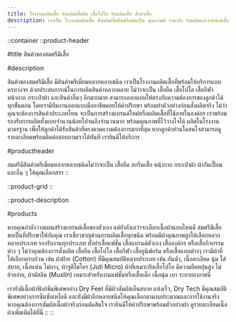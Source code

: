 ```yaml
---
title: โรงงานผลิตเสื้อ รับผลิตเสื้อยืด เสื้อโปโล รับผลิตเสื้อ สั่งทำเสื้อ
description: เราเป็น โรงงานผลิตเสื้อ สั่งผลิตเสื้อยืดพร้อมสกรีน คุณภาพดี ราคาส่ง รับผลิตและจำหน่ายเสื้อ พร้อมสกรีนโลโก้ ทำแบรนด์ตัวเอง
---
```


::container
::product-header

#title
สินค้าของสมศรีมีเสื้อ

#description

สินค้าของสมศรีมีเสื้อ มีสินค้าพรีเมี่ยมหลากหลายชนิด
เราเป็นโรงงานผลิตเสื้อที่พร้อมให้บริการแบบครบวงจร
ด้วยประสบการณ์ในการผลิตสินค้าหลากหลาย ไม่ว่าจะเป็น เสื้อยืด เสื้อโปโล
เสื้อกีฬา หน้ากาก กระเป๋าผ้า และสินค้าอื่นๆ อีกมากมาย
สามารถออกแบบให้ตรงกับความต้องการของลูกค้าได้ทุกขั้นตอน
โดยเรามีทีมงานออกแบบมืออาชีพคอยให้คำปรึกษา พร้อมทำตัวอย่างก่อนสั่งผลิตจริง
ไม่ว่าคุณจะต้องการสินค้าประเภทไหน
จะเป็นการสร้างแบรนด์ใหม่หรือผลิตเสื้อที่ใช้ภายในองค์กร
เราพร้อมรองรับการผลิตทั้งแบบจำนวนน้อยไปจนถึงจำนวนมาก
พร้อมคุณภาพที่ไว้วางใจได้ ผลิตในโรงงานมาตรฐาน
เพื่อให้ลูกค้าได้รับสินค้าที่ตรงตามความต้องการมากที่สุด
หากลูกค้าท่านใดสนใจสามารถดูรายละเอียดพร้อมติดต่อสอบถามเราได้ทันที
เรายินดีให้บริการ

#productheader

สมศรีมีสินค้าพรีเมี่ยมหลากหลายชนิดไม่ว่าจะเป็น เสื้อยืด สกรีนเสื้อ หน้ากาก
กระเป๋าผ้า ผ้ากันเปื้อน และอื่น ๆ ให้คุณเลือกสรร
::

::product-grid
::

::product-description

#products

หากคุณกำลังวางแผนสร้างแบรนด์เสื้อของตัวเอง แต่ยังลังเลว่าจะเลือกเนื้อผ้าแบบไหนดี สมศรีมีเสื้อ ขอเป็นที่ปรึกษาให้กับคุณ เราเชี่ยวชาญด้านการผลิตเสื้อทุกชนิด พร้อมมีผ้าคุณภาพสูงให้เลือกหลากหลายประเภท รองรับงานทุกประเภท ทั้งทำเสื้อแฟชั่น เสื้อแบรนด์ตัวเอง เสื้อองค์กร หรือเสื้อกิจกรรมต่าง ๆ ไม่ว่าคุณต้องการสั่งผลิต เสื้อยืด เสื้อโปโล เสื้อกีฬา เสื้อยูนิฟอร์ม หรือเสื้อแบบต่างๆ เรามีผ้าที่ให้เลือกครบถ้วน เช่น ผ้าฝ้าย (Cotton) ที่มีคุณสมบัติหลายประเภท เช่น กันน้ำ, เนื้อละเอียด นุ่ม ใส่สบาย, เนื้อแน่น ไม่บาง, ผ้าจูติไมโคร (Juti Micro) ผ้าที่เหมาะกับเสื้อโปโล มีความยืดหยุ่นสูง ไม่ย้วยง่าย, ผ้ามัสลิน (Muslin) เหมาะสำหรับงานแฟชั่นหรือเสื้อเด็ก เนื้อนุ่ม เบา ระบายอากาศดี

เรายังมีเนื้อผ้าฟังก์ชันพิเศษอย่าง Dry Feel ที่มีผิวสัมผัสเย็นสบาย แห้งเร็ว, Dry Tech มีคุณสมบัติพิเศษอย่างการซึมซับเหงื่อดี และยังมีผ้าอีกหลายชนิดให้คุณเลือกตามงบประมาณและการใช้งานจริง หากคุณต้องการสัมผัสเนื้อผ้าจริงก่อนตัดสินใจ เรายินดีให้คำปรึกษาพร้อมตัวอย่างผ้า ดูรายละเอียดเนื้อผ้าเพิ่มเติมได้ที่นี่
::
::
